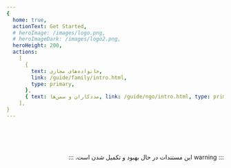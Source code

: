 ```yaml
---
{
  home: true,
  actionText: Get Started,
  # heroImage: /images/logo.png,
  # heroImageDark: /images/logo2.png,
  heroHeight: 200,
  actions:
    [
      {
        text: خانواده‌های مجازی,
        link: /guide/family/intro.html,
        type: primary,
      },
      { text: مددکاران و سمن‌ها, link: /guide/ngo/intro.html, type: primary },
    ],
}
---
```


<div dir="rtl" markdown="1">

<br />
<br />
<br />

::: warning
این مستندات در حال بهبود و تکمیل شدن است.
:::

</div>
